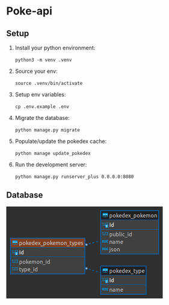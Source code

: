 # Poke-api

## Setup

1. Install your python environment:

    ```python3 -m venv .venv```

2. Source your env:

    ```source .venv/bin/activate```

3. Setup env variables:

    ```cp .env.example .env```

4. Migrate the database:

    ```python manage.py migrate```

5. Populate/update the pokedex cache:

    ```python manage update_pokedex```

6. Run the development server:

    ```python manage.py runserver_plus 0.0.0.0:8080```

## Database

![db.png](db.png)
